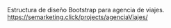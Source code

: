 Estructura de diseño Bootstrap para agencia de viajes. https://semarketing.click/projects/agenciaViajes/
